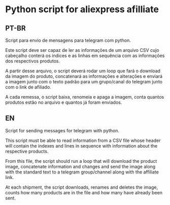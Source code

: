 # Python script for aliexpress afilliate

## PT-BR
Script para envio de mensagens para telegram com python.

Este script deve ser capaz de ler as informações de um arquivo CSV cujo cabeçalho conterá os índices e as linhas em sequência com as informações dos respectivos produtos.

A partir desse arquivo, o script deverá rodar um loop que fará o download da imagem do produto, concatenará as informações e alterações e enviará a imagem junto com o texto padrão para um grupo/canal do telegram junto com o link de afiliado.

A cada remessa, o script baixa, renomeia e apaga a imagem, conta quantos produtos estão no arquivo e quantos já foram enviados.

## EN
Script for sending messages for telegram with python.

This script must be able to read information from a CSV file whose header will contain the indexes and lines in sequence with information about the respective products.

From this file, the script should run a loop that will download the product image, concatenate information and changes and send the image along with the standard text to a telegram group/channel along with the affiliate link.

At each shipment, the script downloads, renames and deletes the image, counts how many products are in the file and how many have already been sent.